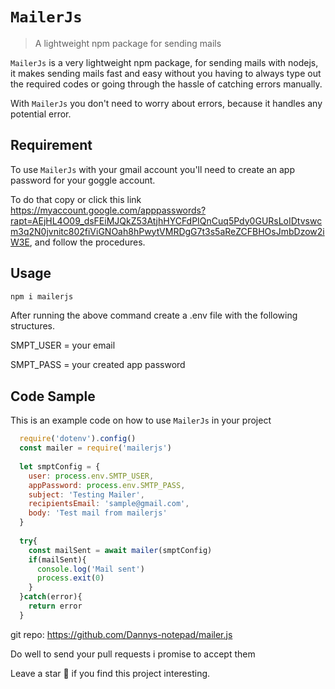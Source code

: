 # `MailerJs`
> A lightweight npm package for sending mails

`MailerJs` is a very lightweight npm package, for sending mails with nodejs, it makes sending mails fast and easy without you having to always type out the required codes or going through the hassle of catching errors manually.

With `MailerJs` you don't need to worry about errors, because it handles any potential error. 

## Requirement
To use `MailerJs` with your gmail account you'll need to create an app password for your goggle account.

To do that copy or click this link https://myaccount.google.com/apppasswords?rapt=AEjHL4O09_dsFEiMJQkZ53AtjhHYCFdPIQnCuq5Pdy0GURsLoIDtvswcm3q2N0jvnitc802fiViGNOah8hPwytVMRDgG7t3s5aReZCFBHOsJmbDzow2iW3E, and follow the procedures.


## Usage

```sh
npm i mailerjs
```

After running the above command create a .env file with the following structures. 


SMPT_USER = your email 

SMPT_PASS = your created app password

## Code Sample 
This is an example code on how to use `MailerJs` in your project


```js
  require('dotenv').config()
  const mailer = require('mailerjs')
  
  let smptConfig = {
    user: process.env.SMTP_USER,
    appPassword: process.env.SMTP_PASS,
    subject: 'Testing Mailer',
    recipientsEmail: 'sample@gmail.com',
    body: 'Test mail from mailerjs'
  }
  
  try{
    const mailSent = await mailer(smptConfig)
    if(mailSent){
      console.log('Mail sent')
      process.exit(0)
    }
  }catch(error){
    return error 
  }
```

git repo: https://github.com/Dannys-notepad/mailer.js

Do well to send your pull requests i promise to accept them

Leave a star 🌟 if you find this project interesting.